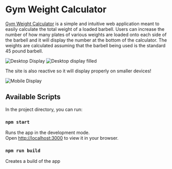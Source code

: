 # Gym Weight Calculator
[Gym Weight Calculator](https://gym-weight-calculator.vercel.app/) is a simple and intuitive web application meant to easily calculate the total weight of a loaded barbell. Users can increase the number of how many plates of various weights are loaded onto each side of the barbell and it will display the number at the bottom of the calculator. The weights are calculated assuming that the barbell being used is the standard 45 pound barbell.

![Desktop Display](/public/SiteDesktop.png)
![Desktop display filled](/public/SiteDesktop2.png)

The site is also reactive so it will display properly on smaller devices!

![Mobile Display](/public/SiteMobile.png)

## Available Scripts

In the project directory, you can run:

### `npm start`

Runs the app in the development mode.\
Open [http://localhost:3000](http://localhost:3000) to view it in your browser.


### `npm run build`

Creates a build of the app